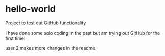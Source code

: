 # hello-world
Project to test out GitHub functionality

I have done some solo coding in the past but am trying out GitHub for the first time!

user 2 makes more changes in the readme